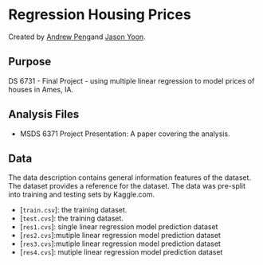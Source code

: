 # Regression Housing Prices

Created by [Andrew Peng](https://github.com/andrewpeng5)and [Jason Yoon](https://github.com/).

## Purpose

DS 6731 - Final Project - using multiple linear regression to model prices of houses in Ames, IA.

## Analysis Files

* MSDS 6371 Project Presentation: A paper covering the analysis. 

## Data

The data description contains general information features of the dataset. The dataset provides a reference for the dataset. The data was pre-split into training and testing sets by Kaggle.com.

* [`train.csv`]: the training dataset.
* [`test.cvs`]: the training dataset.
* [`res1.cvs`]: single linear regression model prediction dataset
* [`res2.cvs`]:mutiple linear regression model prediction dataset 
* [`res3.cvs`]:mutiple linear regression model prediction dataset 
* [`res4.cvs`]: mutiple linear regression model prediction dataset 
